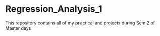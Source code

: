 # Regression_Analysis_1
This repository contains all of my practical and projects during Sem 2 of Master days

